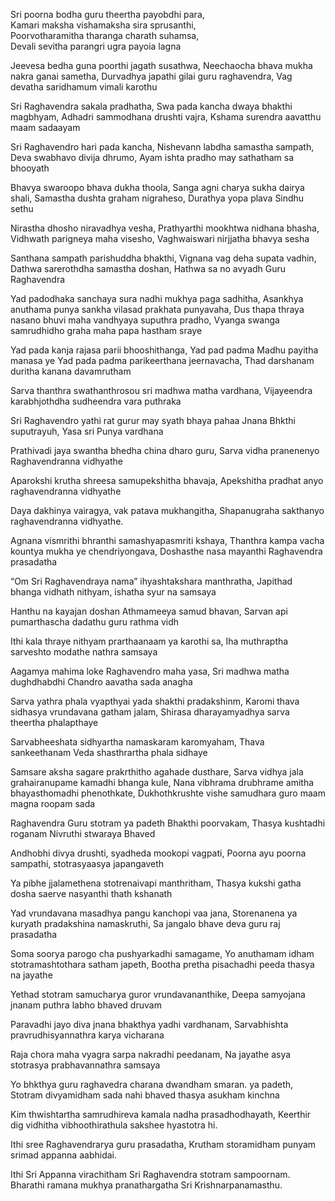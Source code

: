 Sri poorna bodha guru theertha payobdhi para, \
Kamari maksha vishamaksha sira sprusanthi, \
Poorvotharamitha tharanga charath suhamsa, \
Devali sevitha parangri ugra payoia lagna

Jeevesa bedha guna poorthi jagath susathwa,
Neechaocha bhava mukha nakra ganai sametha,
Durvadhya japathi gilai guru raghavendra,
Vag devatha saridhamum vimali karothu

Sri Raghavendra sakala pradhatha,
Swa pada kancha dwaya bhakthi magbhyam,
Adhadri sammodhana drushti vajra,
Kshama surendra aavatthu maam sadaayam

Sri Raghavendro hari pada kancha,
Nishevann labdha samastha sampath,
Deva swabhavo divija dhrumo,
Ayam ishta pradho may sathatham sa bhooyath

Bhavya swaroopo bhava dukha thoola,
Sanga agni charya sukha dairya shali,
Samastha dushta graham nigraheso,
Durathya yopa plava Sindhu sethu

Nirastha dhosho niravadhya vesha,
Prathyarthi mookhtwa nidhana bhasha,
Vidhwath parigneya maha visesho,
Vaghwaiswari nirjjatha bhavya sesha

Santhana sampath parishuddha bhakthi,
Vignana vag deha supata vadhin,
Dathwa sarerothdha samastha doshan,
Hathwa sa no avyadh Guru Raghavendra

Yad padodhaka sanchaya sura nadhi mukhya paga sadhitha,
Asankhya anuthama punya sankha vilasad prakhata punyavaha,
Dus thapa thraya nasano bhuvi maha vandhyaya suputhra pradho,
Vyanga swanga samrudhidho graha maha papa hastham sraye

Yad pada kanja rajasa parii bhooshithanga,
Yad pad padma Madhu payitha manasa ye
Yad pada padma parikeerthana jeernavacha,
Thad darshanam duritha kanana davamrutham

Sarva thanthra swathanthrosou
sri madhwa matha vardhana,
Vijayeendra karabhjothdha
sudheendra vara puthraka

Sri Raghavendro yathi rat
gurur may syath bhaya pahaa
Jnana Bhkthi suputrayuh,
Yasa sri Punya vardhana

Prathivadi jaya swantha bhedha china dharo guru,
Sarva vidha pranenenyo Raghavendranna vidhyathe

Aparokshi krutha shreesa samupekshitha bhavaja,
Apekshitha pradhat anyo raghavendranna vidhyathe

Daya dakhinya vairagya, vak patava mukhangitha,
Shapanugraha sakthanyo raghavendranna vidhyathe.

Agnana vismrithi bhranthi samashyapasmriti kshaya,
Thanthra kampa vacha kountya mukha ye chendriyongava,
Doshasthe nasa mayanthi Raghavendra prasadatha

“Om Sri Raghavendraya nama” ihyashtakshara manthratha,
Japithad bhanga vidhath nithyam, ishatha syur na samsaya

Hanthu na kayajan doshan Athmameeya samud bhavan,
Sarvan api pumarthascha dadathu guru rathma vidh

Ithi kala thraye nithyam prarthaanaam ya karothi sa,
Iha muthraptha sarveshto modathe nathra samsaya

Aagamya mahima loke Raghavendro maha yasa,
Sri madhwa matha dughdhabdhi Chandro aavatha sada anagha

Sarva yathra phala vyapthyai yada shakthi pradakshinm,
Karomi thava sidhasya vrundavana gatham jalam,
Shirasa dharayamyadhya sarva theertha phalapthaye

Sarvabheeshata sidhyartha namaskaram karomyaham,
Thava sankeethanam Veda shasthrartha phala sidhaye

Samsare aksha sagare prakrthitho agahade dusthare,
Sarva vidhya jala grahairanupame kamadhi bhanga kule,
Nana vibhrama drubhrame amitha bhayasthomadhi phenothkate,
Dukhothkrushte vishe samudhara guro maam magna roopam sada

Raghavendra Guru stotram ya padeth Bhakthi poorvakam,
Thasya kushtadhi roganam Nivruthi stwaraya Bhaved

Andhobhi divya drushti, syadheda mookopi vagpati,
Poorna ayu poorna sampathi, stotrasyaasya japangaveth

Ya pibhe jjalamethena stotrenaivapi manthritham,
Thasya kukshi gatha dosha saerve nasyanthi thath kshanath

Yad vrundavana masadhya pangu kanchopi vaa jana,
Storenanena ya kuryath pradakshina namaskruthi,
Sa jangalo bhave deva guru raj prasadatha

Soma soorya parogo cha pushyarkadhi samagame,
Yo anuthamam idham stotramashtothara satham japeth,
Bootha pretha pisachadhi peeda thasya na jayathe

Yethad stotram samucharya guror vrundavananthike,
Deepa samyojana jnanam puthra labho bhaved druvam

Paravadhi jayo diva jnana bhakthya yadhi vardhanam,
Sarvabhishta pravrudhisyannathra karya vicharana

Raja chora maha vyagra sarpa nakradhi peedanam,
Na jayathe asya stotrasya prabhavannathra samsaya

Yo bhkthya guru raghavedra charana dwandham smaran. ya padeth,
Stotram divyamidham sada nahi bhaved thasya asukham kinchna

Kim thwishtartha samrudhireva kamala nadha prasadhodhayath,
Keerthir dig vidhitha vibhoothirathula sakshee hyastotra hi.

Ithi sree Raghavendrarya guru prasadatha,
Krutham storamidham punyam srimad appanna aabhidai.

Ithi Sri Appanna virachitham Sri Raghavendra stotram sampoornam.
Bharathi ramana mukhya pranathargatha Sri Krishnarpanamasthu.
